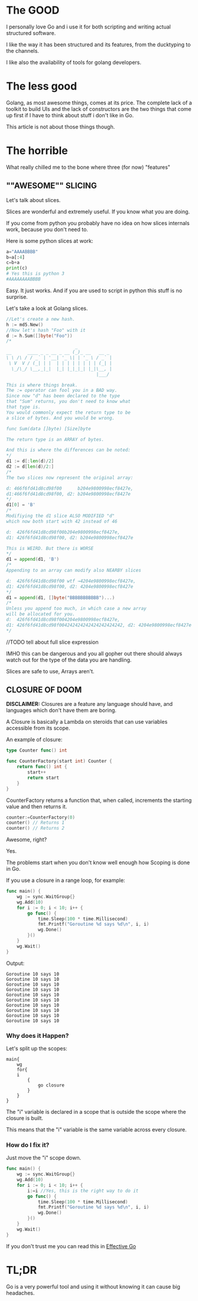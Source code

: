 # The GOOD
I personally love Go and i use it for both scripting and writing actual structured software.

I like the way it has been structured and its features, from the ducktyping to the channels.

I like also the availability of tools for golang developers.

# The less good
Golang, as most awesome things, comes at its price. The complete lack of a toolkit to build UIs and the lack of constructors are the two things that come up first if I have to think about stuff i don't like in Go. 

This article is not about those things though.

# The horrible
What really chilled me to the bone where three (for now) "features"

## ""AWESOME"" SLICING

Let's talk about slices.

Slices are wonderful and extremely useful. If you know what you are doing.

If you come from python you probably have no idea on how slices internals work, because you don't need to.

Here is some python slices at work:
```python
a="AAAABBBB"
b=a[:4]
c=b+a
print(c)
# Yes this is python 3
#AAAAAAAABBBB
```
Easy. It just works. And if you are used to script in python this stuff is no surprise.

Let's take a look at Golang slices.

```go
//Let's create a new hash.
h := md5.New()
//Now let's hash "Foo" with it
d := h.Sum([]byte("Foo"))
/*
                          _             
__      ____ _ _ __ _ __ (_)_ __   __ _ 
\ \ /\ / / _` | '__| '_ \| | '_ \ / _` |
 \ V  V / (_| | |  | | | | | | | | (_| |
  \_/\_/ \__,_|_|  |_| |_|_|_| |_|\__, |
                                  |___/ 

This is where things break.
The := operator can fool you in a BAD way.
Since now "d" has been declared to the type 
that "Sum" returns, you don't need to know what 
that type is.
You would commonly expect the return type to be
a slice of bytes. And you would be wrong.

func Sum(data []byte) [Size]byte

The return type is an ARRAY of bytes.

And this is where the differences can be noted:
*/
d1 := d[:len(d)/2]
d2 := d[len(d)/2:]
/*
The two slices now represent the original array:

d: 466f6fd41d8cd98f00      b204e9800998ecf8427e,
d1:466f6fd41d8cd98f00, d2: b204e9800998ecf8427e
*/
d1[0] = 'B'
/*
Modifiying the d1 slice ALSO MODIFIED "d"
which now both start with 42 instead of 46

d:  426f6fd41d8cd98f00b204e9800998ecf8427e,
d1: 426f6fd41d8cd98f00, d2: b204e9800998ecf8427e

This is WEIRD. But there is WORSE
*/
d1 = append(d1, 'B')
/*
Appending to an array can modify also NEARBY slices

d:  426f6fd41d8cd98f00 wtf →4204e9800998ecf8427e,
d1: 426f6fd41d8cd98f00, d2: 4204e9800998ecf8427e
*/
d1 = append(d1, []byte("BBBBBBBBBBB")...)
/*
Unless you append too much, in which case a new array 
will be allocated for you.
d:  426f6fd41d8cd98f004204e9800998ecf8427e,
d1: 426f6fd41d8cd98f004242424242424242424242, d2: 4204e9800998ecf8427e
*/
```
//TODO tell about full slice expression

IMHO this can be dangerous and you all gopher out there should always watch out for the type of the data you are handling.

Slices are safe to use, Arrays aren't.

## CLOSURE OF DOOM
__DISCLAIMER:__ Closures are a feature any language should have, and languages which don't have them are boring.

A Closure is basically a Lambda on steroids that can use variables accessible from its scope.

An example of closure:
```go
type Counter func() int

func CounterFactory(start int) Counter {
	return func() int {
		start++
		return start
	}
}
```
CounterFactory returns a function that, when called, increments the starting value and then returns it.

```go
counter:=CounterFactory(0)
counter() // Returns 1
counter() // Returns 2
```

Awesome, right?

Yes.

The problems start when you don't know well enough how Scoping is done in Go. 

If you use a closure in a range loop, for example:
```go
func main() {
	wg := sync.WaitGroup{}
	wg.Add(10)
	for i := 0; i < 10; i++ {
		go func() {
			time.Sleep(100 * time.Millisecond)
			fmt.Printf("Goroutine %d says %d\n", i, i)
			wg.Done()
		}()
	}
	wg.Wait()
}
```

Output:
```
Goroutine 10 says 10
Goroutine 10 says 10
Goroutine 10 says 10
Goroutine 10 says 10
Goroutine 10 says 10
Goroutine 10 says 10
Goroutine 10 says 10
Goroutine 10 says 10
Goroutine 10 says 10
Goroutine 10 says 10
```

### Why does it Happen?
Let's split up the scopes:
```
main{
	wg
	for{
	i
		{
			go closure
		}
	}
}
```
The "i" variable is declared in a scope that is outside the scope where the closure is built.

This means that the "i" variable is the same variable across every closure.

### How do I fix it?
Just move the "i" scope down.
```go
func main() {
	wg := sync.WaitGroup{}
	wg.Add(10)
	for i := 0; i < 10; i++ {
		i:=i //Yes, this is the right way to do it
		go func() {
			time.Sleep(100 * time.Millisecond)
			fmt.Printf("Goroutine %d says %d\n", i, i)
			wg.Done()
		}()
	}
	wg.Wait()
}
```
If you don't trust me you can read this in [Effective Go](https://golang.org/doc/effective_go.html#channels)

# TL;DR
Go is a very powerful tool and using it without knowing it can cause big headaches.
